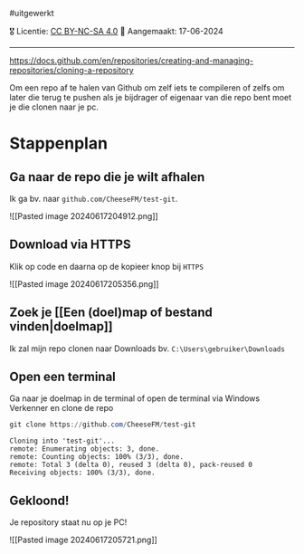 #uitgewerkt 

🎖️ Licentie: [CC BY-NC-SA 4.0](https://creativecommons.org/licenses/by-nc-sa/4.0/)
📅 Aangemaakt: 17-06-2024

---
https://docs.github.com/en/repositories/creating-and-managing-repositories/cloning-a-repository

Om een repo af te halen van Github om zelf iets te compileren of zelfs om later die terug te pushen als je bijdrager of eigenaar van die repo bent moet je die clonen naar je pc.

# Stappenplan
## Ga naar de repo die je wilt afhalen
Ik ga bv. naar `github.com/CheeseFM/test-git`.

![[Pasted image 20240617204912.png]]
## Download via HTTPS
Klik op code en daarna op de kopieer knop bij `HTTPS`

![[Pasted image 20240617205356.png]]

## Zoek je [[Een (doel)map of bestand vinden|doelmap]] 
Ik zal mijn repo clonen naar Downloads bv. `C:\Users\gebruiker\Downloads`

## Open een terminal 
Ga naar je doelmap in de terminal of open de terminal via Windows Verkenner en clone de repo

```Powershell
git clone https://github.com/CheeseFM/test-git
```

```Output
Cloning into 'test-git'...
remote: Enumerating objects: 3, done.
remote: Counting objects: 100% (3/3), done.
remote: Total 3 (delta 0), reused 3 (delta 0), pack-reused 0
Receiving objects: 100% (3/3), done.
```

## Gekloond! 
Je repository staat nu op je PC!

![[Pasted image 20240617205721.png]]